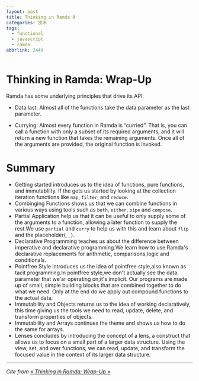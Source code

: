 ```yaml
---
layout: post
title: Thinking in Ramda 9
categories: 技术
tags:
  - functional
  - javascript
  - ramda
abbrlink: 2449
---
```

# Thinking in Ramda: Wrap-Up

Ramda has some underlying principles that drive its API:

- Data last: Almost all of the functions take the data parameter as the last parameter.

- Currying: Almost every function in Ramda is “curried”. That is, you can call a function with only a subset of its required arguments, and it will return a new function that takes the remaining arguments. Once all of the arguments are provided, the original function is invoked.
<!-- more -->
# Summary

- Getting started introduces us to the idea of functions, pure functions, and immutablilty. If the gets us started by looking at the collection iteration functions like `map`, `filter`, and `reduce`.
- Combinging Functions shows us that we can combine functions in various ways using tools such as `both`, `either`, `pipe` and `compose`.
- Partial Application help us that it can be useful to only supply some of the arguments to a function, allowing a later function to supply the rest.We use `partial` and `curry` to help us with this and learn about `flip` and the placeholder(`__`).
- Declarative Programming teaches us about the difference between imperative and declarative programming.We learn how to use Ramda's declarative replacements for arithmetic, comparisons,logic and conditionals.
- Pointfree Style introduces us the idea of pointfree style,also known as tacit programming.In pointfree style,we don't actually see the data parameter that we'ar operating on;it's implicit. Our programs are made up of small, simple building blocks that are combined together to do what we need. Only at the end do we apply out compound functions to the actual data.
- Immutability and Objects returns us to the idea of working declaratively, this time giving us the tools we need to read, update, delete, and transform properties of objects.
- Immutability and Arrays continues the theme and shows us how to do the same for arrays.
- Lenses concludes by introducing the concept of a lens, a construct that allows us to focus on a small part of a larger data structure. Using the view, set, and over functions, we can read, update, and transform the focused value in the context of its larger data structure.

---

*Cite from [« Thinking in Ramda: Wrap-Up »](http://randycoulman.com/blog/2016/07/19/thinking-in-ramda-wrap-up/)*
